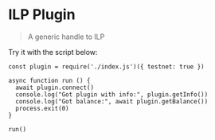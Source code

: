 # ILP Plugin
> A generic handle to ILP

Try it with the script below:

```
const plugin = require('./index.js')({ testnet: true })

async function run () {
  await plugin.connect()
  console.log("Got plugin with info:", plugin.getInfo())
  console.log("Got balance:", await plugin.getBalance())
  process.exit(0)
}

run()
```
